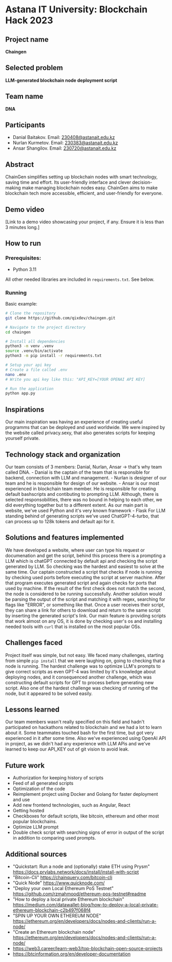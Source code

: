 # Astana IT University: Blockchain Hack 2023 

## Project name

__Chaingen__

## Selected problem

__LLM-generated blockchain node deployment script__

## Team name

__DNA__

## Participants

* Danial Baitakov. Email: 230408@astanait.edu.kz
* Nurlan Kurmetov. Email: 230383@astanait.edu.kz
* Ansar Shangilov. Email: 230720@astanait.edu.kz

## Abstract

ChainGen simplifies setting up blockchain nodes with smart technology, saving time and effort. Its user-friendly interface and clever decision-making make managing blockchain nodes easy. ChainGen aims to make blockchain tech more accessible, efficient, and user-friendly for everyone.

## Demo video

[Link to a demo video showcasing your project, if any. Ensure it is less than 3 minutes long.]

## How to run

### Prerequisites:

- Python 3.11

All other needed libraries are included in `requirements.txt`. See below.

### Running

Basic example:
```bash
# Clone the repository
git clone https://github.com/qixdev/chaingen.git

# Navigate to the project directory
cd chaingen

# Install all dependencies
python3 -m venv .venv
source .venv/bin/activate
python3 -m pip install -r requirements.txt

# Setup your api key
# Create a file called .env
nano .env
# Write you api key like this: "API_KEY=[YOUR OPENAI API KEY]

# Run the application
python app.py
```

## Inspirations

Our main inspiration was having an experience of creating useful programms that can be deployed and used worldwide. We were inspired by the website called privacy.sexy, that also generates scripts for keeping yourself private.

## Technology stack and organization

Our team consists of 3 members: Danial, Nurlan, Ansar -> that's why team called DNA.
    - Danial is the captain of the team that is responsible for backend, connection with LLM and management.
    - Nurlan is designer of our team and he is responsible for design of our website.
    - Ansar is our most experienced in blockchain team member. He is responsible for creating default bashscripts and contibuting to prompting LLM.
Although, there is selected responsobilities, there was no bound in helping to each other, we did everything together but to a different extent.
As our main part is website, we've used Python and it's very known framework - Flask
For LLM standing behind of generating scripts we've used ChatGPT-4-turbo, that can process up to 128k tokens and default api for it.


## Solutions and features implemented

We have developed a website, where user can type his request or documenation and get the script, behind this process there is a prompting a LLM which is chatGPT connected by default api and checking the script generated by LLM. So checking was the hardest and easiest to solve at the same time. Our captain constructed a script that checks if node is running by checking used ports before executing the script at server machine. After that program executes generated script and again checks for ports that used by machine. If the result of the first check does not match the second, the node is considered to be running successfully. Another solution would be parsing the output of the script and matching it with regex, searching for flags like "ERROR", or something like that. Once a user receives their script, they can share a link for others to download and return to the same script by inserting the generated script's link. Our main feature is providing scripts that work almost on any OS, it is done by checking user's os and installing needed tools with `curl` that is installed on the most popular OSs.

## Challenges faced

Project itself was simple, but not easy. We faced many challenges, starting from simple `pip install` that we were laughing on, going to checking that a node is running. The hardest challenge was to optimize LLM's prompts to give correct scripts as even GPT-4 was limited by it's knowledge about deploying nodes, and it consequenced another challenge, which was constructing default scripts for GPT to process before generating new script. Also one of the hardest challenge was checking of running of the node, but it appeared to be solved easily. 

## Lessons learned

Our team members wasn't really specified on this field and hadn't participated on hackathons related to blockchain and we had a lot to learn about it. Some teammates touched bash for the first time, but got very experienced in it after some time. Also we've experienced using OpenAI API in project, as we didn't had any experience with LLM APis and we've learned to keep our API_KEY out of git vision to avoid leak.

## Future work

- Authorization for keeping history of scripts
- Feed of all generated scripts
- Optimization of the code
- Reimplement project using Docker and Golang for faster deployment and use
- Add new frontend technologies, such as Angular, React
- Getting hosted
- Checkboxes for default scripts, like bitcoin, ethereum and other most popular blockchains.
- Optimize LLM prompt
- Double check script with searching signs of error in output of the script in addition to comparing used prompts.

## Additional sources

- "Quickstart: Run a node and (optionally) stake ETH using Prysm"
https://docs.prylabs.network/docs/install/install-with-script
- "Bitcoin-Cli" 
https://chainquery.com/bitcoin-cli 
- "Quick Node"
https://www.quicknode.com/
- "Deploy your own Local Ethereum PoS Testnet"
https://github.com/rzmahmood/ethereum-pos-testnet#readme
- "How to deploy a local private Ethereum blockchain"
https://medium.com/datawallet-blog/how-to-deploy-a-local-private-ethereum-blockchain-c2b497f068f4
- "SPIN UP YOUR OWN ETHEREUM NODE" 
https://ethereum.org/en/developers/docs/nodes-and-clients/run-a-node/
- "Create an Ethereum blockchain node"
https://ethereum.org/en/developers/docs/nodes-and-clients/run-a-node/
- https://web3.career/learn-web3/top-blockchain-open-source-projects
- https://btcinformation.org/en/developer-documentation